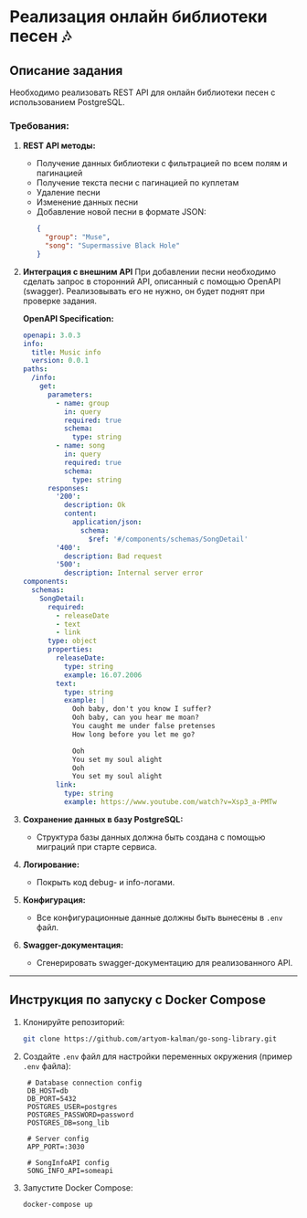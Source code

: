 # Реализация онлайн библиотеки песен 🎶

## Описание задания
Необходимо реализовать REST API для онлайн библиотеки песен с использованием PostgreSQL.

### Требования:
1. **REST API методы:**
   - Получение данных библиотеки с фильтрацией по всем полям и пагинацией
   - Получение текста песни с пагинацией по куплетам
   - Удаление песни
   - Изменение данных песни
   - Добавление новой песни в формате JSON:
     ```json
     {
       "group": "Muse",
       "song": "Supermassive Black Hole"
     }
     ```

2. **Интеграция с внешним API**
   При добавлении песни необходимо сделать запрос в сторонний API, описанный с помощью OpenAPI (swagger). Реализовывать его не нужно, он будет поднят при проверке задания.

   **OpenAPI Specification:**
   ```yaml
   openapi: 3.0.3
   info:
     title: Music info
     version: 0.0.1
   paths:
     /info:
       get:
         parameters:
           - name: group
             in: query
             required: true
             schema:
               type: string
           - name: song
             in: query
             required: true
             schema:
               type: string
         responses:
           '200':
             description: Ok
             content:
               application/json:
                 schema:
                   $ref: '#/components/schemas/SongDetail'
           '400':
             description: Bad request
           '500':
             description: Internal server error
   components:
     schemas:
       SongDetail:
         required:
           - releaseDate
           - text
           - link
         type: object
         properties:
           releaseDate:
             type: string
             example: 16.07.2006
           text:
             type: string
             example: |
               Ooh baby, don't you know I suffer?
               Ooh baby, can you hear me moan?
               You caught me under false pretenses
               How long before you let me go?

               Ooh
               You set my soul alight
               Ooh
               You set my soul alight
           link:
             type: string
             example: https://www.youtube.com/watch?v=Xsp3_a-PMTw
   ```

3. **Сохранение данных в базу PostgreSQL:**
   - Структура базы данных должна быть создана с помощью миграций при старте сервиса.

4. **Логирование:**
   - Покрыть код debug- и info-логами.

5. **Конфигурация:**
   - Все конфигурационные данные должны быть вынесены в `.env` файл.

6. **Swagger-документация:**
   - Сгенерировать swagger-документацию для реализованного API.

---

## Инструкция по запуску с Docker Compose

1. Клонируйте репозиторий:
   ```sh
   git clone https://github.com/artyom-kalman/go-song-library.git
   ```

2. Создайте `.env` файл для настройки переменных окружения (пример `.env` файла):
   ```env
    # Database connection config
    DB_HOST=db
    DB_PORT=5432
    POSTGRES_USER=postgres
    POSTGRES_PASSWORD=password
    POSTGRES_DB=song_lib

    # Server config
    APP_PORT=:3030

    # SongInfoAPI config
    SONG_INFO_API=someapi
   ```

3. Запустите Docker Compose:
   ```sh
   docker-compose up
   ```
